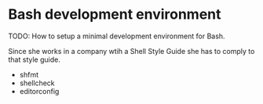 # Bash development environment

TODO: How to setup a minimal development environment for Bash.

Since she works in a company wtih a Shell Style Guide she has to comply to that
style guide.

- shfmt
- shellcheck
- editorconfig
